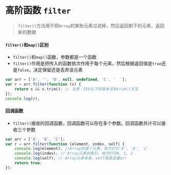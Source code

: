# 高阶函数 `filter`

> `filter()`方法用于把`Array`的某些元素过滤掉，然后返回剩下的元素，返回新的数据

#### `filter()`和`map()`区别

* `filter()`和`map()`函数，参数都是一个函数
* `filter()`作用是把传入的函数依次作用于每个元素，然后根据返回值是`true`还是`false`，决定保留还是丢弃该元素

```JavaScript
var arr = ['A', '', 'B', null, undefined, 'C', '  '];
var r = arr.filter(function (s) {
    return s && s.trim(); // 注意：IE9以下的版本没有trim()方法
});
console.log(r);
```

#### 回调函数

* `filter()`接收的回调函数，回调函数可以存在多个参数。回调函数共计可以接收三个参数

```JavaScript
var arr = ['A', 'B', 'C'];
var r = arr.filter(function (element, index, self) {
    console.log(element); //Array的某个元素，依次打印'A', 'B', 'C'
    console.log(index); // Array元素的索引，依次打印0, 1, 2
    console.log(self); // Array元素本身，self就是变量arr
    return true;
});
```